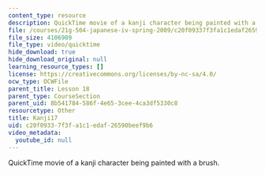 ```yaml
---
content_type: resource
description: QuickTime movie of a kanji character being painted with a brush.
file: /courses/21g-504-japanese-iv-spring-2009/c20f09337f3fa1c1edaf26590beef9b6_Kanji17.mov
file_size: 4106909
file_type: video/quicktime
hide_download: true
hide_download_original: null
learning_resource_types: []
license: https://creativecommons.org/licenses/by-nc-sa/4.0/
ocw_type: OCWFile
parent_title: Lesson 18
parent_type: CourseSection
parent_uid: 8b541784-586f-4e65-3cee-4ca3df5330c8
resourcetype: Other
title: Kanji17
uid: c20f0933-7f3f-a1c1-edaf-26590beef9b6
video_metadata:
  youtube_id: null
---
```

QuickTime movie of a kanji character being painted with a brush.